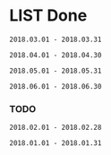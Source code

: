 # LIST Done

```
2018.03.01 - 2018.03.31

2018.04.01 - 2018.04.30

2018.05.01 - 2018.05.31

2018.06.01 - 2018.06.30
```

### TODO
```
2018.02.01 - 2018.02.28

2018.01.01 - 2018.01.31
```